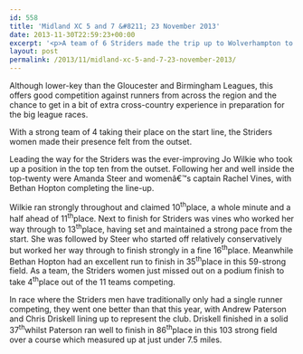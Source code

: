 ```yaml
---
id: 558
title: 'Midland XC 5 and 7 &#8211; 23 November 2013'
date: 2013-11-30T22:59:23+00:00
excerpt: '<p>A team of 6 Striders made the trip up to Wolverhampton to compete in the Midlands 5 and 7 Mile Championships.</p>'
layout: post
permalink: /2013/11/midland-xc-5-and-7-23-november-2013/
---
```

Although lower-key than the Gloucester and Birmingham Leagues, this offers good competition against runners from across the region and the chance to get in a bit of extra cross-country experience in preparation for the big league races.

With a strong team of 4 taking their place on the start line, the Striders women made their presence felt from the outset. 

Leading the way for the Striders was the ever-improving Jo Wilkie who took up a position in the top ten from the outset. Following her and well inside the top-twenty were Amanda Steer and womenâ€™s captain Rachel Vines, with Bethan Hopton completing the line-up.

Wilkie ran strongly throughout and claimed 10<sup>th</sup>place, a whole minute and a half ahead of 11<sup>th</sup>place. Next to finish for Striders was vines who worked her way through to 13<sup>th</sup>place, having set and maintained a strong pace from the start. She was followed by Steer who started off relatively conservatively but worked her way through to finish strongly in a fine 16<sup>th</sup>place. Meanwhile Bethan Hopton had an excellent run to finish in 35<sup>th</sup>place in this 59-strong field. As a team, the Striders women just missed out on a podium finish to take 4<sup>th</sup>place out of the 11 teams competing.

In race where the Striders men have traditionally only had a single runner competing, they went one better than that this year, with Andrew Paterson and Chris Driskell lining up to represent the club. Driskell finished in a solid 37<sup>th</sup>whilst Paterson ran well to finish in 86<sup>th</sup>place in this 103 strong field over a course which measured up at just under 7.5 miles.